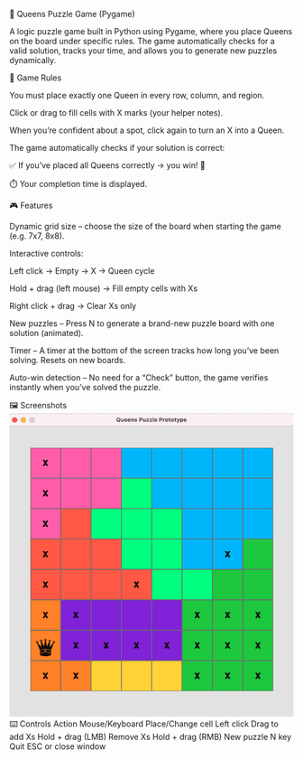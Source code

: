 🧩 Queens Puzzle Game (Pygame)

A logic puzzle game built in Python using Pygame, where you place Queens on the board under specific rules.
The game automatically checks for a valid solution, tracks your time, and allows you to generate new puzzles dynamically.

📖 Game Rules

You must place exactly one Queen in every row, column, and region.

Click or drag to fill cells with X marks (your helper notes).

When you’re confident about a spot, click again to turn an X into a Queen.

The game automatically checks if your solution is correct:

✅ If you’ve placed all Queens correctly → you win! 🎉

⏱️ Your completion time is displayed.

🎮 Features

Dynamic grid size – choose the size of the board when starting the game (e.g. 7x7, 8x8).

Interactive controls:

Left click → Empty → X → Queen cycle

Hold + drag (left mouse) → Fill empty cells with Xs

Right click + drag → Clear Xs only

New puzzles – Press N to generate a brand-new puzzle board with one solution (animated).

Timer – A timer at the bottom of the screen tracks how long you’ve been solving. Resets on new boards.

Auto-win detection – No need for a “Check” button, the game verifies instantly when you’ve solved the puzzle.

🖼️ Screenshots
![Game window example](window_example.png)
⌨️ Controls
Action	Mouse/Keyboard
Place/Change cell	Left click
Drag to add Xs	Hold + drag (LMB)
Remove Xs	Hold + drag (RMB)
New puzzle	N key
Quit	ESC or close window
